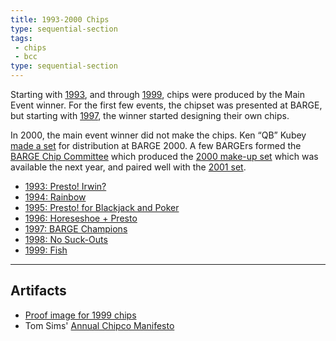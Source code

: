 ```yaml
---
title: 1993-2000 Chips
type: sequential-section
tags:
 - chips
 - bcc
type: sequential-section
---
```


Starting with [1993](../../gallery/1993), and through
[1999](../../gallery/1999), chips were produced by the Main Event winner.
For the first few events, the chipset was presented at BARGE, but starting
with [1997](../../gallery/1997), the winner started designing their own chips.

In 2000, the main event winner did not make the chips.  Ken &#8220;QB&#8221;
Kubey [made a set](../../gallery/2000-qb) for distribution at
BARGE 2000. A few BARGErs formed the [BARGE Chip Committee](../../bcc) which
produced the [2000 make-up set](../../gallery/2000) which was available the
next year, and paired well with the [2001 set](../../gallery/2001).

* [1993: Presto! Irwin?](../../gallery/1993/)
* [1994: Rainbow](../../gallery/1994/)
* [1995: Presto! for Blackjack and Poker](../../gallery/1995/)
* [1996: Horeseshoe + Presto](../../gallery/1996)
* [1997: BARGE Champions](../../gallery/1997)
* [1998: No Suck-Outs](../../gallery/1998)
* [1999: Fish](../../gallery/1999)

---

## Artifacts

* [Proof image for 1999 chips](1999_chips.jpg)
* Tom Sims' [Annual Chipco Manifesto](chipco-manifesto)
